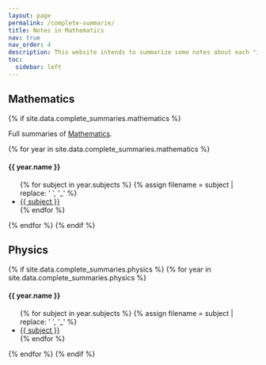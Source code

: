```yaml
---
layout: page
permalink: /complete-summarie/
title: Notes in Mathematics
nav: true
nav_order: 4
description: This website intends to summarize some notes about each "important" subject in Mathematics and Physics degree at Autonomous University of Barcelona (UAB) and at Paris Dauphine - PSL University.
toc:
  sidebar: left
---
```


## Mathematics

{% if site.data.complete_summaries.mathematics %}

<p>Full summaries of <a href="https://github.com/victorballester7/Complete-summaries/releases/latest/download/main_math.pdf" target="_top">Mathematics</a>.</p>
{% for year in site.data.complete_summaries.mathematics %}
<h4>{{ year.name }}</h4>
<ul>
{% for subject in year.subjects %}
{% assign filename = subject | replace: ' ', '_' %}
  <li><a href="https://github.com/victorballester7/complete-summaries/releases/latest/download/{{ filename }}.pdf">{{ subject }}</a></li>
{% endfor %}
</ul>
{% endfor %}
{% endif %}

## Physics

{% if site.data.complete_summaries.physics %}
{% for year in site.data.complete_summaries.physics %}

<h4>{{ year.name }}</h4>
<ul>
{% for subject in year.subjects %}
{% assign filename = subject | replace: ' ', '_' %}
  <li><a href="https://github.com/victorballester7/complete-summaries/releases/latest/download/{{ filename }}.pdf"> {{ subject }}</a></li>
{% endfor %}
</ul>
{% endfor %}
{% endif %}
